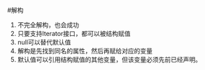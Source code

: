 #解构

1. 不完全解构，也会成功
2. 只要支持Iterator接口，都可以被结构赋值
3. null可以替代默认值
4. 解构是先找到同名的属性，然后再赋给对应的变量
5. 默认值可以引用结构赋值的其他变量，但该变量必须先前已经声明。
